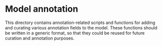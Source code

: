 # Model annotation

This directory contains annotation-related scripts and functions for adding and curating various annotation fields to the model. These functions should be written in a generic format, so that they could be reused for future curation and annotation purposes.
